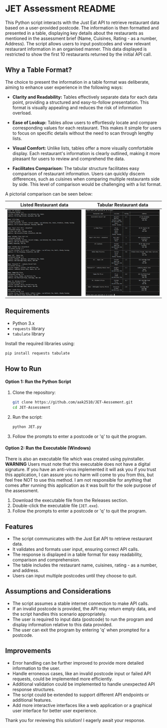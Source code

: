 # JET Assessment README

This Python script interacts with the Just Eat API to retrieve restaurant data based on a user-provided postcode. The information is then formatted and presented in a table, displaying key details about the restaurants as mentioned in the assessment brief (Name, Cuisines, Rating - as a number, Address). The script allows users to input postcodes and view relevant restaurant information in an organised manner. This data displayed is restricted to show the first 10 restaurants returned by the initial API call.

## Why a Table Format?
The choice to present the information in a table format was deliberate, aiming to enhance user experience in the following ways:

- **Clarity and Readability:** Tables effectively separate data for each data point, providing a structured and easy-to-follow presentation. This format is visually appealing and reduces the risk of information overload.

- **Ease of Lookup:** Tables allow users to effortlessly locate and compare corresponding values for each restaurant. This makes it simple for users to focus on specific details without the need to scan through lengthy lists.

- **Visual Comfort:** Unlike lists, tables offer a more visually comfortable display. Each restaurant's information is clearly outlined, making it more pleasant for users to review and comprehend the data.

- **Facilitates Comparison:** The tabular structure facilitates easy comparison of restaurant information. Users can quickly discern differences, such as cuisines when comparing multiple restaurants side by side. This level of comparison would be challenging with a list format.

A pictorial comparison can be seen below:


| Listed Restaurant data     | Tabular Restaurant data |
| ----------------------     | ----------------------- | 
| ![image](./images/List.png)| ![Screenshot 2024-03-05 212459](./images/Table.png)| 




## Requirements
- Python 3.x
- `requests` library
- `tabulate` library

Install the required libraries using:
```bash
pip install requests tabulate
```

## How to Run
#### Option 1: Run the Python Script
1. Clone the repository:
   ```bash
   git clone https://github.com/aak2510/JET-Aessement.git
   cd JET-Assessment
   ```

2. Run the script:
   ```bash
   python JET.py
   ```

3. Follow the prompts to enter a postcode or 'q' to quit the program.

#### Option 2: Run the Executable (Windows)
There is also an executable file which was created using pyinstaller. 
**WARNING** 
Users must note that this executable does not have a digital signature. If you have an anti-virus implemented it will ask you if you trust this application, I can assure you no harm will come to you from this, but feel free NOT to use this method. I am not responsible for anything that comes after running this application as it was built for the sole purpose of the assessment.
 
1. Download the executable file from the Releases section.
2. Double-click the executable file (`JET.exe`).
3. Follow the prompts to enter a postcode or 'q' to quit the program.


## Features
- The script communicates with the Just Eat API to retrieve restaurant data.
- It validates and formats user input, ensuring correct API calls.
- The response is displayed in a table format for easy readability, comparison and comprehension.
- The table includes the restaurant name, cuisines, rating - as a number, and address.
- Users can input multiple postcodes until they choose to quit.

## Assumptions and Considerations
- The script assumes a stable internet connection to make API calls.
- If an invalid postcode is provided, the API may return empty data, and the script handles this scenario appropriately.
- The user is required to input data (postcode) to run the program and display information relative to this data provided.
- The user can exit the program by entering 'q' when prompted for a postcode.

## Improvements
- Error handling can be further improved to provide more detailed information to the user.
- Handle erroneous cases, like an invalid postcode input or failed API requests, could be implemented more efficiently.
- Additional validation could be implemented to handle unexpected API response structures.
- The script could be extended to support different API endpoints or additional features.
- Add more interactive interfaces like a web application or a graphical user interface for better user experience.

Thank you for reviewing this solution! I eagerly await your response.